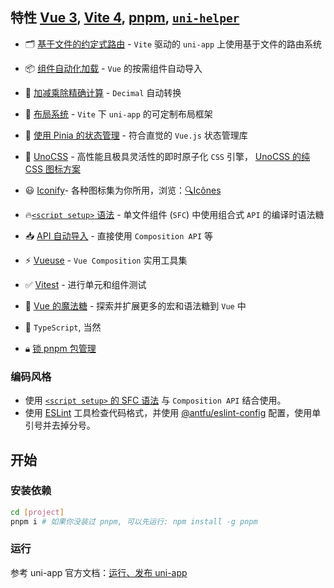 ## 特性 [Vue 3](https://github.com/vuejs/core), [Vite 4](https://github.com/vitejs/vite), [pnpm](https://pnpm.io/), [`uni-helper`](https://github.com/uni-helper)

- 🗂 [基于文件的约定式路由](https://github.com/Ares-Chang/uni-vitesse/tree/master/src/pages) - `Vite` 驱动的 `uni-app` 上使用基于文件的路由系统

- 📦 [组件自动化加载](https://github.com/Ares-Chang/uni-vitesse/blob/master/src/components) - `Vue` 的按需组件自动导入

- 🚗 [加减乘除精确计算](http://192.168.10.81:8888/-/web/detail/vite-plugin-auto-decimal) - `Decimal` 自动转换

- 📑 [布局系统](https://github.com/Ares-Chang/uni-vitesse/tree/master/src/layouts) - `Vite` 下 `uni-app` 的可定制布局框架

- 🍍 [使用 Pinia 的状态管理](https://pinia.vuejs.org) - 符合直觉的 `Vue.js` 状态管理库

- 🎨 [UnoCSS](https://github.com/unocss/unocss) - 高性能且极具灵活性的即时原子化 `CSS` 引擎， [UnoCSS 的纯 CSS 图标方案](https://github.com/antfu/unocss/tree/main/packages/preset-icons)

- 😃 [Iconify](https://iconify.design)- 各种图标集为你所用，浏览：[🔍Icônes](https://icones.netlify.app/)

- 🔥[`<script setup>` 语法](https://cn.vuejs.org/api/sfc-script-setup.html) - 单文件组件 (`SFC`) 中使用组合式 `API` 的编译时语法糖

- 📥 [API 自动导入](https://github.com/Ares-Chang/uni-vitesse/tree/master/src/composables) - 直接使用 `Composition API` 等

- ⚡️ [Vueuse](https://vueuse.org/guide/) - `Vue Composition` 实用工具集

- ✅ [Vitest](https://vitest.dev/) - 进行单元和组件测试

- 👻 [Vue 的魔法糖](https://vue-macros.dev/zh-CN/guide/getting-started.html) - 探索并扩展更多的宏和语法糖到 `Vue` 中

- 🦾 `TypeScript`, 当然

- 🔒︎ [锁 pnpm 包管理](https://pnpm.io/only-allow-pnpm)

### 编码风格

- 使用 [`<script setup>` 的 SFC 语法](https://github.com/vuejs/rfcs/pull/227) 与 `Composition API` 结合使用。
- 使用 [ESLint](https://eslint.org/) 工具检查代码格式，并使用 [@antfu/eslint-config](https://github.com/antfu/eslint-config) 配置，使用单引号并去掉分号。

## 开始

### 安装依赖

```bash
cd [project]
pnpm i # 如果你没装过 pnpm, 可以先运行: npm install -g pnpm
```

### 运行

参考 uni-app 官方文档：[运行、发布 uni-app](https://uniapp.dcloud.net.cn/quickstart-cli.html#%E8%BF%90%E8%A1%8C%E3%80%81%E5%8F%91%E5%B8%83uni-app)

